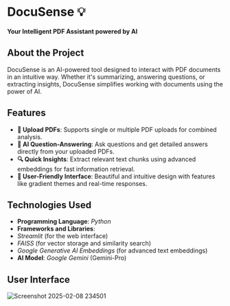  # DocuSense 💡  
 **Your Intelligent PDF Assistant powered by AI**



## About the Project
DocuSense is an AI-powered tool designed to interact with PDF documents in an intuitive way. Whether it's summarizing, answering questions, or extracting insights, DocuSense simplifies working with documents using the power of AI.

## Features
- **📂 Upload PDFs**: Supports single or multiple PDF uploads for combined analysis.
- **🤖 AI Question-Answering**: Ask questions and get detailed answers directly from your uploaded PDFs.
- **🔍 Quick Insights**: Extract relevant text chunks using advanced embeddings for fast information retrieval.
- **🌈 User-Friendly Interface**: Beautiful and intuitive design with features like gradient themes and real-time responses.

## Technologies Used
- **Programming Language**: *Python*
- **Frameworks and Libraries**:
- *Streamlit* (for the web interface)
- *FAISS* (for vector storage and similarity search)
- *Google Generative AI Embeddings* (for advanced text embeddings)
- **AI Model**: *Google Gemini* (Gemini-Pro)

## User Interface
![Screenshot 2025-02-08 234501](https://github.com/user-attachments/assets/b76f77ec-74e4-4b2b-bbfa-d5a2096dff87)
